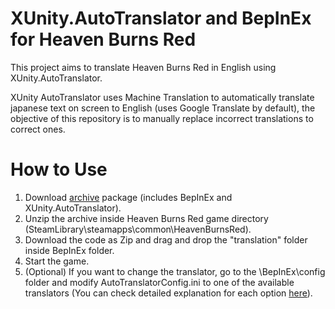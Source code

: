 # XUnity.AutoTranslator and BepInEx for Heaven Burns Red
This project aims to translate Heaven Burns Red in English using XUnity.AutoTranslator.

XUnity AutoTranslator uses Machine Translation to automatically translate japanese text on screen to English (uses Google Translate by default), the objective of this repository is to manually replace incorrect translations to correct ones.

# How to Use
1. Download [archive](https://mega.nz/file/St1kXYyL#gHukLk1dQhMtIhi34tBZVgDAdbeUe65TcQ3qv66GuYQ) package (includes BepInEx and XUnity.AutoTranslator).
2. Unzip the archive inside Heaven Burns Red game directory (SteamLibrary\steamapps\common\HeavenBurnsRed).
3. Download the code as Zip and drag and drop the "translation" folder inside BepInEx folder.
4. Start the game.
5. (Optional) If you want to change the translator, go to the \BepInEx\config folder and modify AutoTranslatorConfig.ini to one of the available translators (You can check detailed explanation for each option [here](https://github.com/bbepis/XUnity.AutoTranslator#configuration)).
